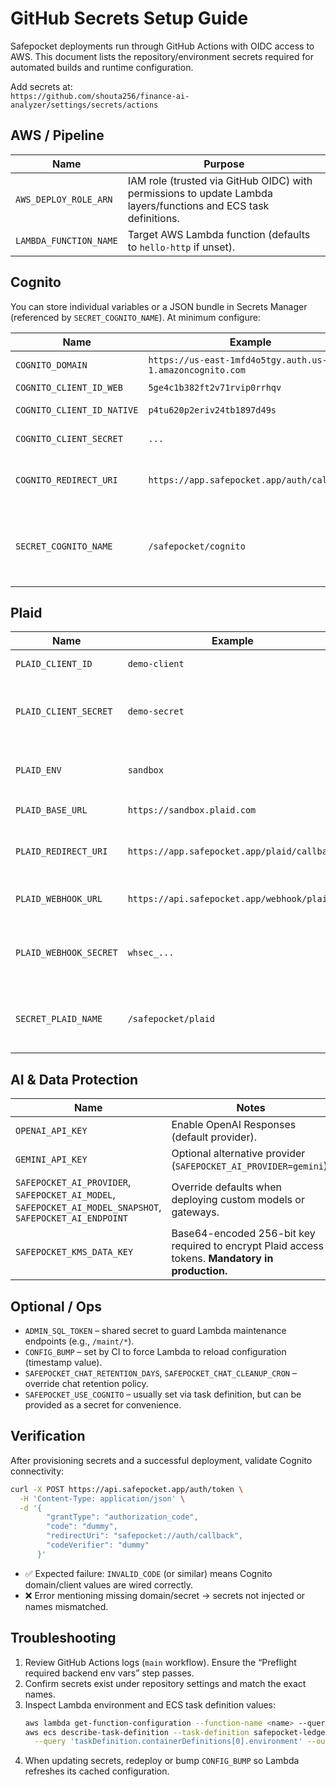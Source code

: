 # GitHub Secrets Setup Guide

Safepocket deployments run through GitHub Actions with OIDC access to AWS. This document lists the repository/environment secrets required for automated builds and runtime configuration.

Add secrets at:  
`https://github.com/shouta256/finance-ai-analyzer/settings/secrets/actions`

## AWS / Pipeline

| Name | Purpose |
|------|---------|
| `AWS_DEPLOY_ROLE_ARN` | IAM role (trusted via GitHub OIDC) with permissions to update Lambda layers/functions and ECS task definitions. |
| `LAMBDA_FUNCTION_NAME` | Target AWS Lambda function (defaults to `hello-http` if unset). |

## Cognito

You can store individual variables or a JSON bundle in Secrets Manager (referenced by `SECRET_COGNITO_NAME`). At minimum configure:

| Name | Example | Notes |
|------|---------|-------|
| `COGNITO_DOMAIN` | `https://us-east-1mfd4o5tgy.auth.us-east-1.amazoncognito.com` | Hosted UI domain (no trailing slash). |
| `COGNITO_CLIENT_ID_WEB` | `5ge4c1b382ft2v71rvip0rrhqv` | Web client ID. |
| `COGNITO_CLIENT_ID_NATIVE` | `p4tu620p2eriv24tb1897d49s` | Native client ID (no secret). |
| `COGNITO_CLIENT_SECRET` | `...` | Only for confidential clients (web). |
| `COGNITO_REDIRECT_URI` | `https://app.safepocket.app/auth/callback` | Optional override; Lambda uses this when exchanging tokens. |
| `SECRET_COGNITO_NAME` | `/safepocket/cognito` | Secrets Manager path storing an equivalent JSON payload (domain/client ids/secret/audience). |

## Plaid

| Name | Example | Notes |
|------|---------|-------|
| `PLAID_CLIENT_ID` | `demo-client` | Sandbox client ID. |
| `PLAID_CLIENT_SECRET` | `demo-secret` | Sandbox secret (use distinct secret per environment). |
| `PLAID_ENV` | `sandbox` | Set to `production` when cutting over. |
| `PLAID_BASE_URL` | `https://sandbox.plaid.com` | Align with environment. |
| `PLAID_REDIRECT_URI` | `https://app.safepocket.app/plaid/callback` | Optional; enable for OAuth institutions. |
| `PLAID_WEBHOOK_URL` | `https://api.safepocket.app/webhook/plaid` | Required for production webhooks. |
| `PLAID_WEBHOOK_SECRET` | `whsec_...` | Shared secret for webhook signature verification. |
| `SECRET_PLAID_NAME` | `/safepocket/plaid` | Secrets Manager entry consumed by Lambda. |

## AI & Data Protection

| Name | Notes |
|------|-------|
| `OPENAI_API_KEY` | Enable OpenAI Responses (default provider). |
| `GEMINI_API_KEY` | Optional alternative provider (`SAFEPOCKET_AI_PROVIDER=gemini`). |
| `SAFEPOCKET_AI_PROVIDER`, `SAFEPOCKET_AI_MODEL`, `SAFEPOCKET_AI_MODEL_SNAPSHOT`, `SAFEPOCKET_AI_ENDPOINT` | Override defaults when deploying custom models or gateways. |
| `SAFEPOCKET_KMS_DATA_KEY` | Base64-encoded 256-bit key required to encrypt Plaid access tokens. **Mandatory in production.** |

## Optional / Ops

- `ADMIN_SQL_TOKEN` – shared secret to guard Lambda maintenance endpoints (e.g., `/maint/*`).
- `CONFIG_BUMP` – set by CI to force Lambda to reload configuration (timestamp value).
- `SAFEPOCKET_CHAT_RETENTION_DAYS`, `SAFEPOCKET_CHAT_CLEANUP_CRON` – override chat retention policy.
- `SAFEPOCKET_USE_COGNITO` – usually set via task definition, but can be provided as a secret for convenience.

## Verification

After provisioning secrets and a successful deployment, validate Cognito connectivity:

```bash
curl -X POST https://api.safepocket.app/auth/token \
  -H 'Content-Type: application/json' \
  -d '{
        "grantType": "authorization_code",
        "code": "dummy",
        "redirectUri": "safepocket://auth/callback",
        "codeVerifier": "dummy"
      }'
```

- ✅ Expected failure: `INVALID_CODE` (or similar) means Cognito domain/client values are wired correctly.
- ❌ Error mentioning missing domain/secret → secrets not injected or names mismatched.

## Troubleshooting

1. Review GitHub Actions logs (`main` workflow). Ensure the “Preflight required backend env vars” step passes.
2. Confirm secrets exist under repository settings and match the exact names.
3. Inspect Lambda environment and ECS task definition values:
   ```bash
   aws lambda get-function-configuration --function-name <name> --query 'Environment.Variables' --output json
   aws ecs describe-task-definition --task-definition safepocket-ledger-svc \
     --query 'taskDefinition.containerDefinitions[0].environment' --output table
   ```
4. When updating secrets, redeploy or bump `CONFIG_BUMP` so Lambda refreshes its cached configuration.
